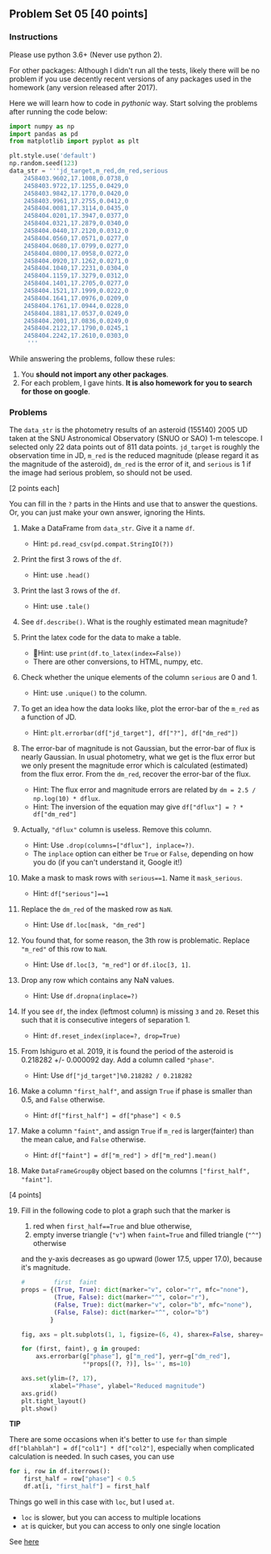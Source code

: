 ## Problem Set 05 [40 points]

### Instructions

Please use python 3.6+ (Never use python 2). 

For other packages: Although I didn't run all the tests, likely there will be no problem if you use decently recent versions of any packages used in the homework (any version released after 2017).

Here we will learn how to code in _pythonic_ way. Start solving the problems after running the code below:

```python
import numpy as np
import pandas as pd
from matplotlib import pyplot as plt

plt.style.use('default')
np.random.seed(123)
data_str = '''jd_target,m_red,dm_red,serious
    2458403.9602,17.1008,0.0738,0
    2458403.9722,17.1255,0.0429,0
    2458403.9842,17.1770,0.0420,0
    2458403.9961,17.2755,0.0412,0
    2458404.0081,17.3114,0.0435,0
    2458404.0201,17.3947,0.0377,0
    2458404.0321,17.2879,0.0340,0
    2458404.0440,17.2120,0.0312,0
    2458404.0560,17.0571,0.0277,0
    2458404.0680,17.0799,0.0277,0
    2458404.0800,17.0958,0.0272,0
    2458404.0920,17.1262,0.0271,0
    2458404.1040,17.2231,0.0304,0
    2458404.1159,17.3279,0.0312,0
    2458404.1401,17.2705,0.0277,0
    2458404.1521,17.1999,0.0222,0
    2458404.1641,17.0976,0.0209,0
    2458404.1761,17.0944,0.0228,0
    2458404.1881,17.0537,0.0249,0
    2458404.2001,17.0836,0.0249,0
    2458404.2122,17.1790,0.0245,1
    2458404.2242,17.2610,0.0303,0
     '''
```

While answering the problems, follow these rules:

1. You **should not import any other packages**.
2. For each problem, I gave hints. **It is also homework for you to search for those on google**.

### Problems

The ``data_str`` is the photometry results of an asteroid (155140) 2005 UD taken at the SNU Astronomical Observatory (SNUO or SAO) 1-m telescope. I selected only 22 data points out of 811 data points. ``jd_target`` is roughly the observation time in JD, ``m_red`` is the reduced magnitude (please regard it as the magnitude of the asteroid), ``dm_red`` is the error of it, and ``serious`` is 1 if the image had serious problem, so should not be used.



[2 points each]

You can fill in the ``?`` parts in the Hints and use that to answer the questions. Or, you can just make your own answer, ignoring the Hints.

1. Make a DataFrame from ``data_str``. Give it a name ``df``.
   * Hint: ``pd.read_csv(pd.compat.StringIO(?))``

2. Print the first 3 rows of the ``df``.
   * Hint: use ``.head()``
3. Print the last 3 rows of the ``df``.
   * Hint: use ``.tale()``
4. See ``df.describe()``. What is the roughly estimated mean magnitude?
5. Print the latex code for the data to make a table.
   * Hint: use ``print(df.to_latex(index=False))``
   * There are other conversions, to HTML, numpy, etc.
6. Check whether the unique elements of the column ``serious`` are 0 and 1.
   - Hint: use ``.unique()`` to the column.
7. To get an idea how the data looks like, plot the error-bar of the ``m_red`` as a function of JD.
   * Hint: ``plt.errorbar(df["jd_target"], df["?"], df["dm_red"])``
8. The error-bar of magnitude is not Gaussian, but the error-bar of flux is nearly Gaussian. In usual photometry, what we get is the flux error but we only present the magnitude error which is calculated (estimated) from the flux error. From the ``dm_red``, recover the error-bar of the flux.
   * Hint: The flux error and magnitude errors are related by ``dm = 2.5 / np.log(10) * dflux``. 
   * Hint: The inversion of the equation may give ``df["dflux"] = ? * df["dm_red"]``
9. Actually, ``"dflux"`` column is useless. Remove this column.
   * Hint: Use ``.drop(columns=["dflux"], inplace=?)``. 
   * The ``inplace`` option can either be ``True`` or ``False``, depending on how you do (if you can't understand it, Google it!)
10. Make a mask to mask rows with ``serious==1``. Name it ``mask_serious``.
    * Hint: ``df["serious"]==1``

11. Replace the ``dm_red`` of the masked row as ``NaN``.
    * Hint: Use ``df.loc[mask, "dm_red"]``
12. You found that, for some reason, the 3th row is problematic. Replace ``"m_red"`` of this row to ``NaN``.
    * Hint: Use ``df.loc[3, "m_red"]`` or ``df.iloc[3, 1]``.
13. Drop any row which contains any NaN values.
    * Hint: Use ``df.dropna(inplace=?)``
14. If you see ``df``, the index (leftmost column) is missing ``3`` and ``20``. Reset this such that it is consecutive integers of separation 1.
    * Hint: ``df.reset_index(inplace=?, drop=True)``
15. From Ishiguro et al. 2019, it is found the period of the asteroid is 0.218282 +/- 0.000092 day. Add a column called ``"phase"``.
    * Hint: Use ``df["jd_target"]%0.218282 / 0.218282``
16. Make a column ``"first_half"``, and assign ``True`` if phase is smaller than 0.5, and ``False`` otherwise.
    * Hint: ``df["first_half"] = df["phase"] < 0.5``
17. Make a column ``"faint"``, and assign ``True`` if ``m_red`` is larger(fainter) than the mean calue, and ``False`` otherwise.
    * Hint: ``df["faint"] = df["m_red"] > df["m_red"].mean()``
18. Make ``DataFrameGroupBy`` object based on the columns ``["first_half", "faint"]``.



[4 points]

19. Fill in the following code to plot a graph such that the marker is 

    1. red when ``first_half==True`` and blue otherwise, 
    2. empty inverse triangle (``"v"``) when ``faint=True`` and filled triangle (``"^"``) otherwise

    and the y-axis decreases as go upward (lower 17.5, upper 17.0), because it's magnitude.

    ```python
    #        first  faint
    props = {(True, True): dict(marker="v", color="r", mfc="none"),
             (True, False): dict(marker="^", color="r"),
             (False, True): dict(marker="v", color="b", mfc="none"),
             (False, False): dict(marker="^", color="b")
            }
    
    fig, axs = plt.subplots(1, 1, figsize=(6, 4), sharex=False, sharey=False, gridspec_kw=None)
    
    for (first, faint), g in grouped:
        axs.errorbar(g["phase"], g["m_red"], yerr=g["dm_red"], 
                     **props[(?, ?)], ls='', ms=10)
    
    axs.set(ylim=(?, 17),
            xlabel="Phase", ylabel="Reduced magnitude")
    axs.grid()
    plt.tight_layout()
    plt.show()
    ```

    

**TIP**

There are some occasions when it's better to use ``for`` than simple ``df["blahblah"] = df["col1"] * df["col2"]``, especially when complicated calculation is needed. In such cases, you can use

```python
for i, row in df.iterrows():
    first_half = row["phase"] < 0.5
    df.at[i, "first_half"] = first_half
```

Things go well in this case with ``loc``, but I used ``at``.
* ``loc`` is slower, but you can access to multiple locations
* ``at`` is quicker, but you can access to only one single location

See [here](https://stackoverflow.com/questions/37216485/pandas-at-versus-loc)